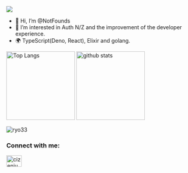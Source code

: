 ![](https://komarev.com/ghpvc/?username=NotFounds)

- 👋 Hi, I’m @NotFounds
- 👀 I’m interested in Auth N/Z and the improvement of the developer experience.
- 🌍 TypeScript(Deno, React), Elixir and golang.

<p align="left"> 
  <img alt="Top Langs" height="180px" src="https://github-readme-stats.vercel.app/api/top-langs/?username=NotFounds&layout=compact&show_icons=true" />
  <img alt="github stats" height="180px" src="https://github-readme-stats.vercel.app/api?username=NotFounds&show_icons=ture" />
</p>
<p><img align="center" src="https://github-readme-streak-stats.herokuapp.com/?user=NotFounds" alt="ryo33" /></p>

<h3 align="left">Connect with me:</h3>
<p align="left">
  <a href="https://twitter.com/NotFounds8080" target="blank"><img align="center" src="https://cdn.jsdelivr.net/npm/simple-icons@3.0.1/icons/twitter.svg" alt="cizenium" height="30" width="40" /></a>
</p>

<!---
NotFounds/NotFounds is a ✨ special ✨ repository because its `README.md` (this file) appears on your GitHub profile.
You can click the Preview link to take a look at your changes.
--->

